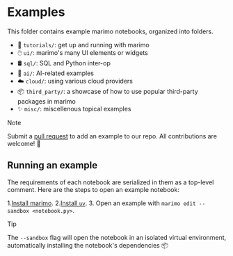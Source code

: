 # Examples

This folder contains example marimo notebooks, organized into folders.

- 🍃 `tutorials/`: get up and running with marimo
- 🖱️ `ui/`: marimo's many UI elements or widgets
- 🛢️ `sql/`: SQL and Python inter-op
- 🤖 `ai/`: AI-related examples
- ☁️  `cloud/`: using various cloud providers
- 📦 `third_party/`: a showcase of how to use popular third-party packages in marimo
- ✨ `misc/`: miscellenous topical examples

> [!NOTE]
> Submit a [pull request](https://github.com/marimo-team/marimo/pulls) to add
> an example to our repo. All contributions are welcome! 🙏

## Running an example

The requirements of each notebook are serialized in them as a top-level
comment. Here are the steps to open an example notebook:

1.[Install marimo](https://docs.marimo.io/getting_started/index.html#installation).
2.[Install `uv`](https://github.com/astral-sh/uv/?tab=readme-ov-file#installation).
3. Open an example with `marimo edit --sandbox <notebook.py>`.

> [!TIP]
> The `--sandbox` flag will open the notebook in an isolated virtual environment,
> automatically installing the notebook's dependencies 📦
